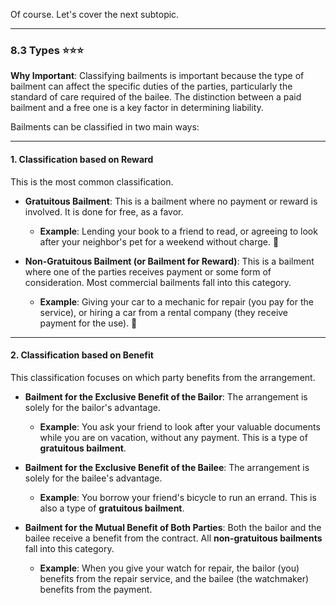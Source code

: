 Of course. Let's cover the next subtopic.

---

### **8.3 Types** ⭐⭐⭐

**Why Important**: Classifying bailments is important because the type of bailment can affect the specific duties of the parties, particularly the standard of care required of the bailee. The distinction between a paid bailment and a free one is a key factor in determining liability.

Bailments can be classified in two main ways:

---

#### **1. Classification based on Reward**

This is the most common classification.

- **Gratuitous Bailment**: This is a bailment where no payment or reward is involved. It is done for free, as a favor.
    
    - **Example**: Lending your book to a friend to read, or agreeing to look after your neighbor's pet for a weekend without charge. 🐶
        
- **Non-Gratuitous Bailment (or Bailment for Reward)**: This is a bailment where one of the parties receives payment or some form of consideration. Most commercial bailments fall into this category.
    
    - **Example**: Giving your car to a mechanic for repair (you pay for the service), or hiring a car from a rental company (they receive payment for the use). 🚗
        

---

#### **2. Classification based on Benefit**

This classification focuses on which party benefits from the arrangement.

- **Bailment for the Exclusive Benefit of the Bailor**: The arrangement is solely for the bailor's advantage.
    
    - **Example**: You ask your friend to look after your valuable documents while you are on vacation, without any payment. This is a type of **gratuitous bailment**.
        
- **Bailment for the Exclusive Benefit of the Bailee**: The arrangement is solely for the bailee's advantage.
    
    - **Example**: You borrow your friend's bicycle to run an errand. This is also a type of **gratuitous bailment**.
        
- **Bailment for the Mutual Benefit of Both Parties**: Both the bailor and the bailee receive a benefit from the contract. All **non-gratuitous bailments** fall into this category.
    
    - **Example**: When you give your watch for repair, the bailor (you) benefits from the repair service, and the bailee (the watchmaker) benefits from the payment.